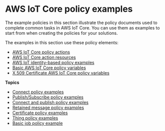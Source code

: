 # AWS IoT Core policy examples<a name="example-iot-policies"></a>

The example policies in this section illustrate the policy documents used to complete common tasks in AWS IoT Core\. You can use them as examples to start from when creating the policies for your solutions\.<a name="example-iot-policies-elements"></a>

The examples in this section use these policy elements:
+ [AWS IoT Core policy actions](iot-policy-actions.md)
+ [AWS IoT Core action resources](iot-action-resources.md)
+ [AWS IoT identity\-based policy examples](security_iam_id-based-policy-examples.md)
+ [Basic AWS IoT Core policy variables](basic-policy-variables.md)
+ [X\.509 Certificate AWS IoT Core policy variables](cert-policy-variables.md)

**Topics**
+ [Connect policy examples](connect-policy.md)
+ [Publish/Subscribe policy examples](pub-sub-policy.md)
+ [Connect and publish policy examples](connect-and-pub.md)
+ [Retained message policy examples](retained-message-policy-examples.md)
+ [Certificate policy examples](certificate-policy-examples.md)
+ [Thing policy examples](thing-policy-examples.md)
+ [Basic job policy example](basic-jobs-example.md)